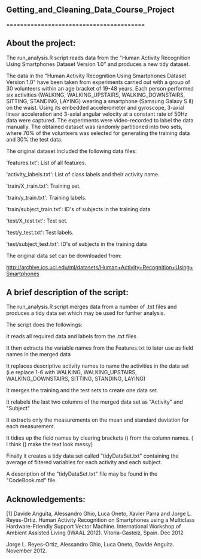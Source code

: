 ## Getting_and_Cleaning_Data_Course_Project
========================================

## About the project:

The run_analysis.R script reads data from the "Human Activity Recognition 
Using Smartphones Dataset Version 1.0" and produces a new tidy dataset.

The data in the "Human Activity Recognition Using Smartphones Dataset 
Version 1.0" have been taken from experiments carried out with a group of 30 
volunteers within an age bracket of 19-48 years. 
Each person performed six activities (WALKING, WALKING_UPSTAIRS, WALKING_DOWNSTAIRS, 
SITTING, STANDING, LAYING) wearing a smartphone (Samsung Galaxy S II) on the waist. 
Using its embedded accelerometer and gyroscope, 3-axial linear acceleration and 
3-axial angular velocity at a constant rate of 50Hz data were captured. 
The experiments were video-recorded to label the data manually. 
The obtained dataset was randomly partitioned into two sets, 
where 70% of the volunteers was selected for generating the training data 
and 30% the test data.

The original dataset included the following data files:

'features.txt': List of all features.

'activity_labels.txt': List of class labels and their activity name.

'train/X_train.txt': Training set.

'train/y_train.txt': Training labels.

'train/subject_train.txt': ID's of subjects in the training data

'test/X_test.txt': Test set.

'test/y_test.txt': Test labels.

'test/subject_test.txt': ID's of subjects in the training data

The original data set can be downloaded from:

http://archive.ics.uci.edu/ml/datasets/Human+Activity+Recognition+Using+Smartphones

## A brief description of the script:
The run_analysis.R script merges data from a number of .txt files and produces a tidy data set which may be used for further analysis.

The script does the followings:

It reads all required data and labels from the .txt files

It then extracts the variable names from the Features.txt to later use as field names in the merged data

It replaces descriptive activity names to name the activities in the data set (i.e replace 1-6 with WALKING, WALKING_UPSTAIRS, WALKING_DOWNSTAIRS, 
SITTING, STANDING, LAYING)

It merges the training and the test sets to create one data set.

It relabels the last two columns of the merged data set as "Activity" and "Subject"

It extracts only the measurements on the mean and standard deviation for each measurement.

It tidies up the field names by clearing brackets () from the column names. ( I think () make the text look messy)

Finally it creates a tidy data set called "tidyDataSet.txt" containing the average of filtered variables for each activity and each subject. 

A description of the "tidyDataSet.txt" file may be found in the "CodeBook.md" file.

## Acknowledgements:

[1] Davide Anguita, Alessandro Ghio, Luca Oneto, Xavier Parra and Jorge L. Reyes-Ortiz. Human Activity Recognition on Smartphones using a Multiclass Hardware-Friendly Support Vector Machine. International Workshop of Ambient Assisted Living (IWAAL 2012). Vitoria-Gasteiz, Spain. Dec 2012

Jorge L. Reyes-Ortiz, Alessandro Ghio, Luca Oneto, Davide Anguita. November 2012.
